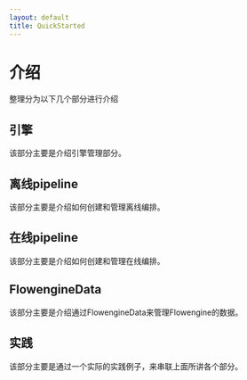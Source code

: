 ```yaml
---
layout: default
title: QuickStarted
---
```


# 介绍
整理分为以下几个部分进行介绍
## 引擎
该部分主要是介绍引擎管理部分。
## 离线pipeline
该部分主要是介绍如何创建和管理离线编排。
## 在线pipeline
该部分主要是介绍如何创建和管理在线编排。
## FlowengineData
该部分主要是介绍通过FlowengineData来管理Flowengine的数据。
## 实践
该部分主要是通过一个实际的实践例子，来串联上面所讲各个部分。